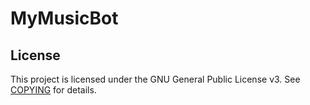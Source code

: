# MyMusicBot

## License
This project is licensed under the GNU General Public License v3. See [COPYING](COPYING) for details.
